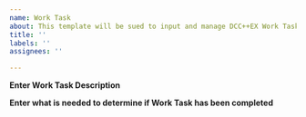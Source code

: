 ```yaml
---
name: Work Task
about: This template will be sued to input and manage DCC++EX Work Tasks
title: ''
labels: ''
assignees: ''

---
```


**Enter Work Task Description**

**Enter what is needed to determine if Work Task has been completed**
